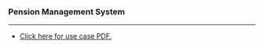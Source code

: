 ### Pension Management System

<hr />

<ul>
	<li>
		<a href="Resources/Project-2.pdf">Click here for use case PDF.</a>
	</li>
</ul>